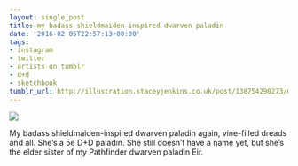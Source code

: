 ```yaml
---
layout: single_post
title: my badass shieldmaiden inspired dwarven paladin
date: '2016-02-05T22:57:13+00:00'
tags:
- instagram
- twitter
- artists on tumblr
- d+d
- sketchbook
tumblr_url: http://illustration.staceyjenkins.co.uk/post/138754290273/my-badass-shieldmaiden-inspired-dwarven-paladin
---
```

 ![](/tumblr_files/tumblr_o23jrdFaMY1v28ub8o1_1280.jpg)  

My badass shieldmaiden-inspired dwarven paladin again, vine-filled dreads and all. She’s a 5e D+D paladin. She still doesn’t have a name yet, but she’s the elder sister of my Pathfinder dwarven paladin Eir.

